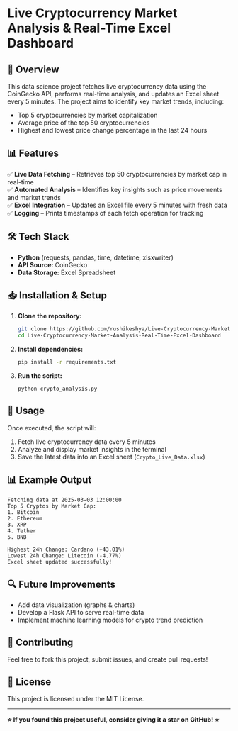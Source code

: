 # Live Cryptocurrency Market Analysis & Real-Time Excel Dashboard

## 🚀 Overview
This data science project fetches live cryptocurrency data using the CoinGecko API, performs real-time analysis, and updates an Excel sheet every 5 minutes. The project aims to identify key market trends, including:

- Top 5 cryptocurrencies by market capitalization
- Average price of the top 50 cryptocurrencies
- Highest and lowest price change percentage in the last 24 hours

## 📊 Features
✅ **Live Data Fetching** – Retrieves top 50 cryptocurrencies by market cap in real-time  
✅ **Automated Analysis** – Identifies key insights such as price movements and market trends  
✅ **Excel Integration** – Updates an Excel file every 5 minutes with fresh data  
✅ **Logging** – Prints timestamps of each fetch operation for tracking  

## 🛠️ Tech Stack
- **Python** (requests, pandas, time, datetime, xlsxwriter)
- **API Source:** CoinGecko
- **Data Storage:** Excel Spreadsheet

## 📥 Installation & Setup

1. **Clone the repository:**
   ```bash
   git clone https://github.com/rushikeshya/Live-Cryptocurrency-Market-Analysis-Real-Time-Excel-Dashboard.git
   cd Live-Cryptocurrency-Market-Analysis-Real-Time-Excel-Dashboard
   ```

2. **Install dependencies:**
   ```bash
   pip install -r requirements.txt
   ```

3. **Run the script:**
   ```bash
   python crypto_analysis.py
   ```

## 📌 Usage
Once executed, the script will:
1. Fetch live cryptocurrency data every 5 minutes
2. Analyze and display market insights in the terminal
3. Save the latest data into an Excel sheet (`Crypto_Live_Data.xlsx`)

## 📊 Example Output
```
Fetching data at 2025-03-03 12:00:00
Top 5 Cryptos by Market Cap:
1. Bitcoin
2. Ethereum
3. XRP
4. Tether
5. BNB

Highest 24h Change: Cardano (+43.01%)
Lowest 24h Change: Litecoin (-4.77%)
Excel sheet updated successfully!
```

## 🔍 Future Improvements
- Add data visualization (graphs & charts)
- Develop a Flask API to serve real-time data
- Implement machine learning models for crypto trend prediction

## 🤝 Contributing
Feel free to fork this project, submit issues, and create pull requests!  

## 📜 License
This project is licensed under the MIT License.

---
**⭐ If you found this project useful, consider giving it a star on GitHub! ⭐**
